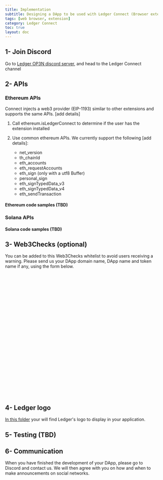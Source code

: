 ```yaml
---
title: Implementation
subtitle: Designing a DApp to be used with Ledger Connect (Browser extension in Safari)
tags: [web browser, extension]
category: Ledger Connect
toc: true
layout: doc
---
```



## 1- Join Discord

Go to [Ledger OP3N discord server](https://discord.gg/Ledger), and head to the Ledger Connect channel

## 2- APIs

### Ethereum APIs

Connect injects a web3 provider (EIP-1193) similar to other extensions and supports the same APIs. [add details]

1. Call ethereum.isLedgerConnect to determine if the user has the extension installed

2. Use common ethereum APIs. We currently support the following [add details]:
	- net_version
	- th_chainId
	- eth_accounts
	- eth_requestAccounts
	- eth_sign (only with a utf8 Buffer)
	- personal_sign
	- eth_signTypedData_v3
	- eth_signTypedData_v4
	- eth_sendTransaction

#### Ethereum code samples (TBD)

### Solana APIs

#### Solana code samples (TBD)



## 3- Web3Checks (optional)

You can be added to this Web3Checks whitelist to avoid users receiving a warning. Please send us your DApp domain name, DApp name and token name if any, using the form below.

<div data-tf-widget="XaCLvew6" data-tf-iframe-props="title=My typeform" data-tf-medium="snippet" style="width:100%;height:400px;"></div><script src="//embed.typeform.com/next/embed.js"></script>

## 4- Ledger logo

[In this folder](https://drive.google.com/drive/folders/1NxfzuhheZ__RgVTFEgGxnY-E3PvK4YHI?usp=sharing ) your will find Ledger's logo to display in your application. 

## 5- Testing (TBD)

## 6- Communication

When you have finished the development of your DApp, please go to Discord and contact us. We will then agree with you on how and when to make announcements on social networks.

